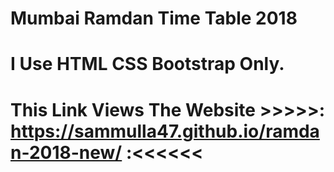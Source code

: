 # Mumbai Ramdan Time Table 2018
# I Use HTML CSS Bootstrap Only.
# This Link Views The Website >>>>>:  https://sammulla47.github.io/ramdan-2018-new/    :<<<<<<  
